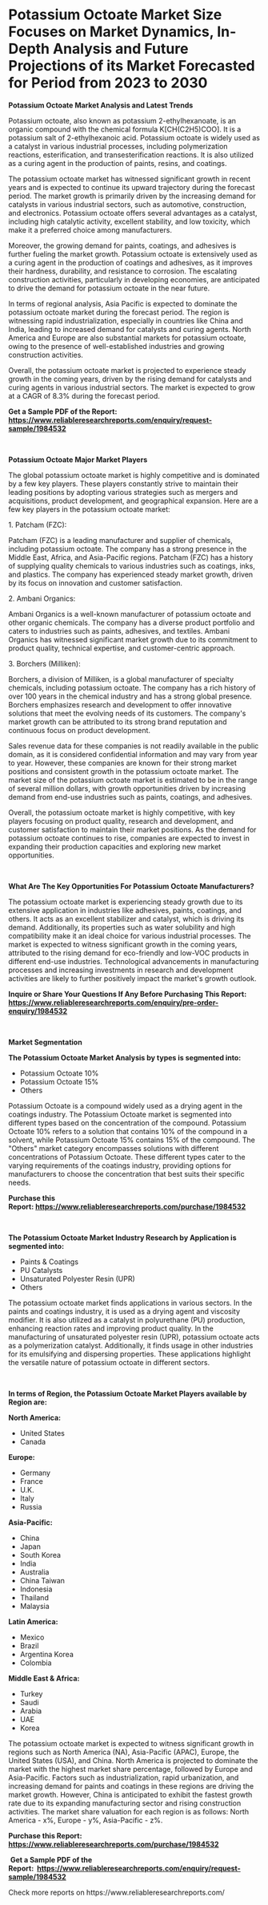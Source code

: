 <p><h1>Potassium Octoate Market Size Focuses on Market Dynamics, In-Depth Analysis and Future Projections of its Market Forecasted for Period from 2023 to 2030</h1></p><p><strong>Potassium Octoate Market Analysis and Latest Trends</strong></p>
<p><p>Potassium octoate, also known as potassium 2-ethylhexanoate, is an organic compound with the chemical formula K[CH(C2H5)COO]. It is a potassium salt of 2-ethylhexanoic acid. Potassium octoate is widely used as a catalyst in various industrial processes, including polymerization reactions, esterification, and transesterification reactions. It is also utilized as a curing agent in the production of paints, resins, and coatings.</p><p>The potassium octoate market has witnessed significant growth in recent years and is expected to continue its upward trajectory during the forecast period. The market growth is primarily driven by the increasing demand for catalysts in various industrial sectors, such as automotive, construction, and electronics. Potassium octoate offers several advantages as a catalyst, including high catalytic activity, excellent stability, and low toxicity, which make it a preferred choice among manufacturers.</p><p>Moreover, the growing demand for paints, coatings, and adhesives is further fueling the market growth. Potassium octoate is extensively used as a curing agent in the production of coatings and adhesives, as it improves their hardness, durability, and resistance to corrosion. The escalating construction activities, particularly in developing economies, are anticipated to drive the demand for potassium octoate in the near future.</p><p>In terms of regional analysis, Asia Pacific is expected to dominate the potassium octoate market during the forecast period. The region is witnessing rapid industrialization, especially in countries like China and India, leading to increased demand for catalysts and curing agents. North America and Europe are also substantial markets for potassium octoate, owing to the presence of well-established industries and growing construction activities.</p><p>Overall, the potassium octoate market is projected to experience steady growth in the coming years, driven by the rising demand for catalysts and curing agents in various industrial sectors. The market is expected to grow at a CAGR of 8.3% during the forecast period.</p></p>
<p><strong>Get a Sample PDF of the Report:&nbsp; <a href="https://www.reliableresearchreports.com/enquiry/request-sample/1984532">https://www.reliableresearchreports.com/enquiry/request-sample/1984532</a></strong></p>
<p>&nbsp;</p>
<p><strong>Potassium Octoate Major Market Players</strong></p>
<p><p>The global potassium octoate market is highly competitive and is dominated by a few key players. These players constantly strive to maintain their leading positions by adopting various strategies such as mergers and acquisitions, product development, and geographical expansion. Here are a few key players in the potassium octoate market:</p><p>1. Patcham (FZC):</p><p>Patcham (FZC) is a leading manufacturer and supplier of chemicals, including potassium octoate. The company has a strong presence in the Middle East, Africa, and Asia-Pacific regions. Patcham (FZC) has a history of supplying quality chemicals to various industries such as coatings, inks, and plastics. The company has experienced steady market growth, driven by its focus on innovation and customer satisfaction.</p><p>2. Ambani Organics:</p><p>Ambani Organics is a well-known manufacturer of potassium octoate and other organic chemicals. The company has a diverse product portfolio and caters to industries such as paints, adhesives, and textiles. Ambani Organics has witnessed significant market growth due to its commitment to product quality, technical expertise, and customer-centric approach.</p><p>3. Borchers (Milliken):</p><p>Borchers, a division of Milliken, is a global manufacturer of specialty chemicals, including potassium octoate. The company has a rich history of over 100 years in the chemical industry and has a strong global presence. Borchers emphasizes research and development to offer innovative solutions that meet the evolving needs of its customers. The company's market growth can be attributed to its strong brand reputation and continuous focus on product development.</p><p>Sales revenue data for these companies is not readily available in the public domain, as it is considered confidential information and may vary from year to year. However, these companies are known for their strong market positions and consistent growth in the potassium octoate market. The market size of the potassium octoate market is estimated to be in the range of several million dollars, with growth opportunities driven by increasing demand from end-use industries such as paints, coatings, and adhesives.</p><p>Overall, the potassium octoate market is highly competitive, with key players focusing on product quality, research and development, and customer satisfaction to maintain their market positions. As the demand for potassium octoate continues to rise, companies are expected to invest in expanding their production capacities and exploring new market opportunities.</p></p>
<p>&nbsp;</p>
<p><strong>What Are The Key Opportunities For Potassium Octoate Manufacturers?</strong></p>
<p><p>The potassium octoate market is experiencing steady growth due to its extensive application in industries like adhesives, paints, coatings, and others. It acts as an excellent stabilizer and catalyst, which is driving its demand. Additionally, its properties such as water solubility and high compatibility make it an ideal choice for various industrial processes. The market is expected to witness significant growth in the coming years, attributed to the rising demand for eco-friendly and low-VOC products in different end-use industries. Technological advancements in manufacturing processes and increasing investments in research and development activities are likely to further positively impact the market's growth outlook.</p></p>
<p><strong>Inquire or Share Your Questions If Any Before Purchasing This Report: <a href="https://www.reliableresearchreports.com/enquiry/pre-order-enquiry/1984532">https://www.reliableresearchreports.com/enquiry/pre-order-enquiry/1984532</a></strong></p>
<p>&nbsp;</p>
<p><strong>Market Segmentation</strong></p>
<p><strong>The Potassium Octoate Market Analysis by types is segmented into:</strong></p>
<p><ul><li>Potassium Octoate 10%</li><li>Potassium Octoate 15%</li><li>Others</li></ul></p>
<p><p>Potassium Octoate is a compound widely used as a drying agent in the coatings industry. The Potassium Octoate market is segmented into different types based on the concentration of the compound. Potassium Octoate 10% refers to a solution that contains 10% of the compound in a solvent, while Potassium Octoate 15% contains 15% of the compound. The "Others" market category encompasses solutions with different concentrations of Potassium Octoate. These different types cater to the varying requirements of the coatings industry, providing options for manufacturers to choose the concentration that best suits their specific needs.</p></p>
<p><strong>Purchase this Report:&nbsp;<a href="https://www.reliableresearchreports.com/purchase/1984532">https://www.reliableresearchreports.com/purchase/1984532</a></strong></p>
<p>&nbsp;</p>
<p><strong>The Potassium Octoate Market Industry Research by Application is segmented into:</strong></p>
<p><ul><li>Paints & Coatings</li><li>PU Catalysts</li><li>Unsaturated Polyester Resin (UPR)</li><li>Others</li></ul></p>
<p><p>The potassium octoate market finds applications in various sectors. In the paints and coatings industry, it is used as a drying agent and viscosity modifier. It is also utilized as a catalyst in polyurethane (PU) production, enhancing reaction rates and improving product quality. In the manufacturing of unsaturated polyester resin (UPR), potassium octoate acts as a polymerization catalyst. Additionally, it finds usage in other industries for its emulsifying and dispersing properties. These applications highlight the versatile nature of potassium octoate in different sectors.</p></p>
<p>&nbsp;</p>
<p><strong>In terms of Region, the Potassium Octoate Market Players available by Region are:</strong></p>
<p>
    <p> <strong> North America: </strong>
        <ul>
            <li>United States</li>
            <li>Canada</li>
        </ul>
        </p> 
    <p> <strong> Europe: </strong>
        <ul>
            <li>Germany</li>
            <li>France</li>
            <li>U.K.</li>
            <li>Italy</li>
            <li>Russia</li>
        </ul>
        </p> 
    <p> <strong> Asia-Pacific: </strong>
        <ul>
            <li>China</li>
            <li>Japan</li>
            <li>South Korea</li>
            <li>India</li>
            <li>Australia</li>
            <li>China Taiwan</li>
            <li>Indonesia</li>
            <li>Thailand</li>
            <li>Malaysia</li>
        </ul>
        </p> 
    <p> <strong> Latin America: </strong>
        <ul>
            <li>Mexico</li>
            <li>Brazil</li>
            <li>Argentina Korea</li>
            <li>Colombia</li>
        </ul>
        </p> 
    <p> <strong> Middle East & Africa: </strong>
        <ul>
            <li>Turkey</li>
            <li>Saudi</li>
            <li>Arabia</li>
            <li>UAE</li>
            <li>Korea</li>
        </ul>
    </p>
    </p>
<p><p>The potassium octoate market is expected to witness significant growth in regions such as North America (NA), Asia-Pacific (APAC), Europe, the United States (USA), and China. North America is projected to dominate the market with the highest market share percentage, followed by Europe and Asia-Pacific. Factors such as industrialization, rapid urbanization, and increasing demand for paints and coatings in these regions are driving the market growth. However, China is anticipated to exhibit the fastest growth rate due to its expanding manufacturing sector and rising construction activities. The market share valuation for each region is as follows: North America - x%, Europe - y%, Asia-Pacific - z%.</p></p>
<p><strong>Purchase this Report: <a href="https://www.reliableresearchreports.com/purchase/1984532">https://www.reliableresearchreports.com/purchase/1984532</a></strong></p>
<p>&nbsp;<strong>Get a Sample PDF of the Report:&nbsp;&nbsp;<a href="https://www.reliableresearchreports.com/enquiry/request-sample/1984532">https://www.reliableresearchreports.com/enquiry/request-sample/1984532</a></strong></p>
<p><strong></strong></p>
<p>Check more reports on https://www.reliableresearchreports.com/</p>